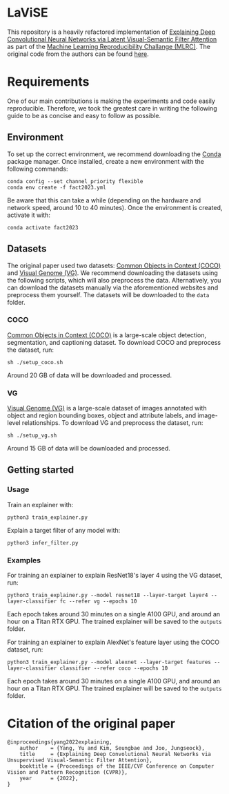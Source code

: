 # LaViSE
This repository is a heavily refactored implementation of [Explaining Deep Convolutional Neural Networks via Latent Visual-Semantic Filter Attention](https://arxiv.org/abs/2204.04601) as part of the [Machine Learning Reproducibility Challange (MLRC)](https://paperswithcode.com/rc2022). The original code from the authors can be found [here](https://github.com/YuYang0901/LaViSE).

# Requirements
One of our main contributions is making the experiments and code easily reproducible. Therefore, we took the greatest care in writing the following guide to be as concise and easy to follow as possible.

## Environment
To set up the correct environment, we recommend downloading the [Conda](https://docs.conda.io/en/latest/) package manager. Once installed, create a new environment with the following commands:
```commandline
conda config --set channel_priority flexible
conda env create -f fact2023.yml
```

Be aware that this can take a while (depending on the hardware and network speed, around 10 to 40 minutes). Once the environment is created, activate it with:
```commandline
conda activate fact2023
```

## Datasets
The original paper used two datasets: [Common Objects in Context (COCO)](https://cocodataset.org/) and [Visual Genome (VG)](https://visualgenome.org/). We recommend downloading the datasets using the following scripts, which will also preprocess the data. Alternatively, you can download the datasets manually via the aforementioned websites and preprocess them yourself. The datasets will be downloaded to the `data` folder.

### COCO
[Common Objects in Context (COCO)](https://cocodataset.org/) is a large-scale object detection, segmentation, and captioning dataset. To download COCO and preprocess the dataset, run:
```commandline
sh ./setup_coco.sh
```
Around 20 GB of data will be downloaded and processed.

### VG
[Visual Genome (VG)](https://visualgenome.org/) is a large-scale dataset of images annotated with object and region bounding boxes, object and attribute labels, and image-level relationships. To download VG and preprocess the dataset, run:
```commandline
sh ./setup_vg.sh
```
Around 15 GB of data will be downloaded and processed.

## Getting started

### Usage
Train an explainer with:
```commandline
python3 train_explainer.py
```

Explain a target filter of any model with:
```commandline
python3 infer_filter.py
```

### Examples
For training an explainer to explain ResNet18's layer 4 using the VG dataset, run:
```commandline
python3 train_explainer.py --model resnet18 --layer-target layer4 --layer-classifier fc --refer vg --epochs 10
```
Each epoch takes around 30 minutes on a single A100 GPU, and around an hour on a Titan RTX GPU. The trained explainer will be saved to the `outputs` folder.

For training an explainer to explain AlexNet's feature layer using the COCO dataset, run:
```commandline
python3 train_explainer.py --model alexnet --layer-target features --layer-classifier classifier --refer coco --epochs 10
```
Each epoch takes around 30 minutes on a single A100 GPU, and around an hour on a Titan RTX GPU. The trained explainer will be saved to the `outputs` folder.

# Citation of the original paper
```
@inproceedings{yang2022explaining,
    author    = {Yang, Yu and Kim, Seungbae and Joo, Jungseock},
    title     = {Explaining Deep Convolutional Neural Networks via Unsupervised Visual-Semantic Filter Attention},
    booktitle = {Proceedings of the IEEE/CVF Conference on Computer Vision and Pattern Recognition (CVPR)},
    year      = {2022},
}
```
